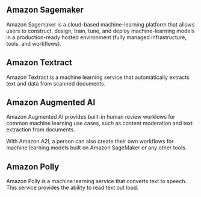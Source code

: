 ## Amazon Sagemaker

Amazon Sagemaker is a cloud-based machine-learning platform that allows users to construct, design, train, tune, and deploy machine-learning models in a production-ready hosted environment (fully managed infrastructure, tools, and workflows).

## Amazon Textract

Amazon Textract is a machine learning service that automatically extracts text and data from scanned documents.

## Amazon Augmented AI

Amazon Augmented AI provides built-in human review worklows for common machine learning use cases, such as content moderation and text extraction from documents.

With Amazon A2I, a person can also create their own workflows for machine learning models built on Amazon SageMaker or any other tools.

## Amazon Polly

Amazon Polly is a machine learning service that converts text to speech. This service provides the ability to read text out loud.
